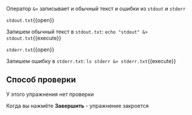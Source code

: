 Оператор `&>` записывает и обычный текст и ошибки из `stdout` и `stderr`

`stdout.txt`{{open}}

Запишем обычный текст в `stdout.txt`:
`echo "stdout" &> stdout.txt`{{execute}}

`stderr.txt`{{open}}

Запишем ошибку в `stderr.txt`:
`ls stderr &> stderr.txt`{{execute}}

## Способ проверки

У этого упражнения нет проверки

Когда вы нажмёте **Завершить** - упражнение закроется